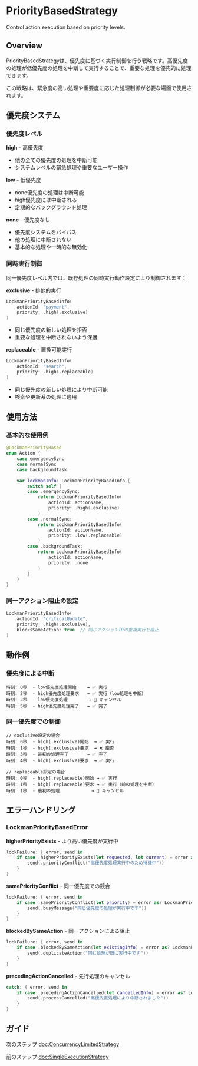 # PriorityBasedStrategy

Control action execution based on priority levels.

## Overview

PriorityBasedStrategyは、優先度に基づく実行制御を行う戦略です。高優先度の処理が低優先度の処理を中断して実行することで、重要な処理を優先的に処理できます。

この戦略は、緊急度の高い処理や重要度に応じた処理制御が必要な場面で使用されます。

## 優先度システム

### 優先度レベル

**high** - 高優先度
- 他の全ての優先度の処理を中断可能
- システムレベルの緊急処理や重要なユーザー操作

**low** - 低優先度  
- none優先度の処理は中断可能
- high優先度には中断される
- 定期的なバックグラウンド処理

**none** - 優先度なし
- 優先度システムをバイパス
- 他の処理に中断されない
- 基本的な処理や一時的な無効化

### 同時実行制御

同一優先度レベル内では、既存処理の同時実行動作設定により制御されます：

**exclusive** - 排他的実行

```swift
LockmanPriorityBasedInfo(
    actionId: "payment",
    priority: .high(.exclusive)
)
```

- 同じ優先度の新しい処理を拒否
- 重要な処理を中断されないよう保護

**replaceable** - 置換可能実行

```swift
LockmanPriorityBasedInfo(
    actionId: "search", 
    priority: .high(.replaceable)
)
```

- 同じ優先度の新しい処理により中断可能
- 検索や更新系の処理に適用

## 使用方法

### 基本的な使用例

```swift
@LockmanPriorityBased
enum Action {
    case emergencySync
    case normalSync
    case backgroundTask
    
    var lockmanInfo: LockmanPriorityBasedInfo {
        switch self {
        case .emergencySync:
            return LockmanPriorityBasedInfo(
                actionId: actionName,
                priority: .high(.exclusive)
            )
        case .normalSync:
            return LockmanPriorityBasedInfo(
                actionId: actionName,
                priority: .low(.replaceable)
            )
        case .backgroundTask:
            return LockmanPriorityBasedInfo(
                actionId: actionName,
                priority: .none
            )
        }
    }
}
```

### 同一アクション阻止の設定

```swift
LockmanPriorityBasedInfo(
    actionId: "criticalUpdate",
    priority: .high(.exclusive),
    blocksSameAction: true  // 同じアクションIDの重複実行を阻止
)
```

## 動作例

### 優先度による中断

```
時刻: 0秒  - low優先度処理開始    → ✅ 実行
時刻: 2秒  - high優先度処理要求   → ✅ 実行（low処理を中断）
時刻: 2秒  - low優先度処理        → 🛑 キャンセル
時刻: 5秒  - high優先度処理完了   → ✅ 完了
```

### 同一優先度での制御

```
// exclusive設定の場合
時刻: 0秒  - high(.exclusive)開始  → ✅ 実行
時刻: 1秒  - high(.exclusive)要求  → ❌ 拒否
時刻: 3秒  - 最初の処理完了       → ✅ 完了
時刻: 4秒  - high(.exclusive)要求  → ✅ 実行

// replaceable設定の場合  
時刻: 0秒  - high(.replaceable)開始 → ✅ 実行
時刻: 1秒  - high(.replaceable)要求 → ✅ 実行（前の処理を中断）
時刻: 1秒  - 最初の処理            → 🛑 キャンセル
```

## エラーハンドリング

### LockmanPriorityBasedError

**higherPriorityExists** - より高い優先度が実行中

```swift
lockFailure: { error, send in
    if case .higherPriorityExists(let requested, let current) = error as? LockmanPriorityBasedError {
        send(.priorityConflict("高優先度処理実行中のため待機中"))
    }
}
```

**samePriorityConflict** - 同一優先度での競合

```swift
lockFailure: { error, send in
    if case .samePriorityConflict(let priority) = error as? LockmanPriorityBasedError {
        send(.busyMessage("同じ優先度の処理が実行中です"))
    }
}
```

**blockedBySameAction** - 同一アクションによる阻止

```swift
lockFailure: { error, send in
    if case .blockedBySameAction(let existingInfo) = error as? LockmanPriorityBasedError {
        send(.duplicateAction("同じ処理が既に実行中です"))
    }
}
```

**precedingActionCancelled** - 先行処理のキャンセル

```swift
catch: { error, send in
    if case .precedingActionCancelled(let cancelledInfo) = error as? LockmanPriorityBasedError {
        send(.processCancelled("高優先度処理により中断されました"))
    }
}
```

## ガイド

次のステップ <doc:ConcurrencyLimitedStrategy>

前のステップ <doc:SingleExecutionStrategy>
